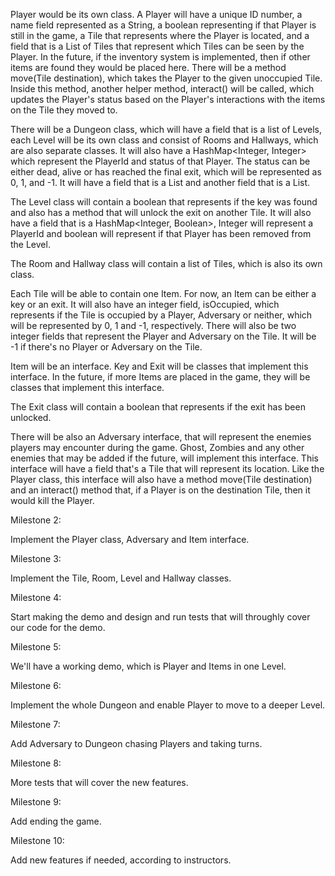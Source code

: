 Player would be its own class. A Player will have a unique ID number, 
a name field represented as a String, a boolean representing if that Player is 
still in the game, a Tile that represents where the Player is located, and a field that is 
a List of Tiles that represent which Tiles can be seen by the Player. In the future, if the 
inventory system is implemented, then if other items are found they would be placed here. 
There will be a method move(Tile destination), which takes the Player to the given 
unoccupied Tile. Inside this method, another helper method, interact() will be 
called, which updates the Player's status based on the Player's interactions with the items on 
the Tile they moved to.

There will be a Dungeon class, which will have a field that is a list of Levels, each Level will
be its own class and consist of Rooms and Hallways, which are also separate classes. It will
also have a HashMap<Integer, Integer> which represent the PlayerId and status of that Player. The 
status can be either dead, alive or has reached the final exit, which will be represented as 0, 1,
and -1. It will have a field that is a List<Player> and another field that is a List<Adversary>. 

The Level class will contain a boolean that represents if the key was found and also has a 
method that will unlock the exit on another Tile. It will also have a field that is a 
HashMap<Integer, Boolean>, Integer will represent a PlayerId and boolean will represent if that 
Player has been removed from the Level. 
 
The Room and Hallway class will contain a list of Tiles, which is also its own class. 

Each Tile will be able to contain one Item. For now, an Item can be either a key or an exit. 
It will also have an integer field, isOccupied, which represents if the Tile is occupied by a Player, 
Adversary or neither, which will be represented by 0, 1 and -1, respectively. There will also 
be two integer fields that represent the Player and Adversary on the Tile. It will be -1 if there's 
no Player or Adversary on the Tile. 

Item will be an interface. Key and Exit will be classes that implement this interface. In the 
future, if more Items are placed in the game, they will be classes that implement this interface.

The Exit class will contain a boolean that represents if the exit has been unlocked. 

There will be also an Adversary interface, that will represent the enemies players may encounter
during the game. Ghost, Zombies and any other enemies that may be added if the future, will 
implement this interface. This interface will have a field that's a Tile that will represent its
location. Like the Player class, this interface will also have a method move(Tile destination) and 
an interact() method that, if a Player is on the destination Tile, then it would kill the Player.

Milestone 2:

Implement the Player class, Adversary and Item interface.

Milestone 3: 

Implement the Tile, Room, Level and Hallway classes.

Milestone 4:

Start making the demo and design and run tests that will throughly cover our code for the demo.

Milestone 5: 

We'll have a working demo, which is Player and Items in one Level.

Milestone 6:

Implement the whole Dungeon and enable Player to move to a deeper Level.

Milestone 7: 

Add Adversary to Dungeon chasing Players and taking turns.

Milestone 8:

More tests that will cover the new features. 

Milestone 9: 

Add ending the game. 

Milestone 10:

Add new features if needed, according to instructors. 


